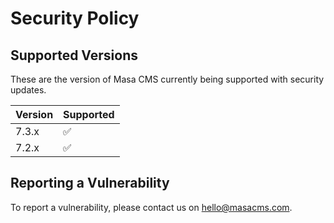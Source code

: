 # Security Policy

## Supported Versions

These are the version of Masa CMS currently being supported with security updates.

| Version | Supported          |
| ------- | ------------------ |
| 7.3.x   | :white_check_mark: |
| 7.2.x   | :white_check_mark:                |

## Reporting a Vulnerability

To report a vulnerability, please contact us on hello@masacms.com.

